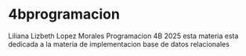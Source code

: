 # 4bprogramacion

Liliana Lizbeth Lopez Morales
Programacion 4B 2025 esta materia esta dedicada a la materia de implementacion base de datos relacionales 
